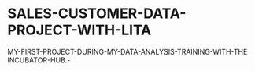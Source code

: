 # SALES-CUSTOMER-DATA-PROJECT-WITH-LITA
MY-FIRST-PROJECT-DURING-MY-DATA-ANALYSIS-TRAINING-WITH-THE INCUBATOR-HUB.-
